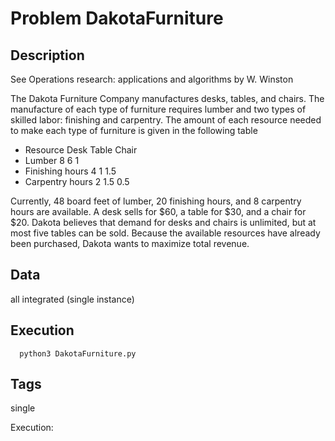 # Problem DakotaFurniture

## Description

See Operations research: applications and algorithms by W. Winston

The Dakota Furniture Company manufactures desks, tables, and chairs. The manufacture
of each type of furniture requires lumber and two types of skilled labor: finishing and
carpentry. The amount of each resource needed to make each type of furniture is given in
the following table

- Resource Desk Table Chair
- Lumber 8 6 1
- Finishing hours 4 1 1.5
- Carpentry hours 2 1.5 0.5

Currently, 48 board feet of lumber, 20 finishing hours, and 8 carpentry hours are available.
A desk sells for $60, a table for $30, and a chair for $20. Dakota believes that demand for
desks and chairs is unlimited, but at most five tables can be sold. Because the available
resources have already been purchased, Dakota wants to maximize total revenue.

## Data

all integrated (single instance)

## Execution

```
  python3 DakotaFurniture.py
```

## Tags

single

Execution:
